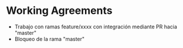# Working Agreements

- Trabajo con ramas feature/xxxx con integración mediante PR hacia "master"
- Bloqueo de la rama "master"
